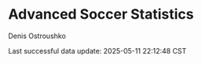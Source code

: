 # Advanced Soccer Statistics
Denis Ostroushko

<!-- gfm -->

Last successful data update: 2025-05-11 22:12:48 CST
